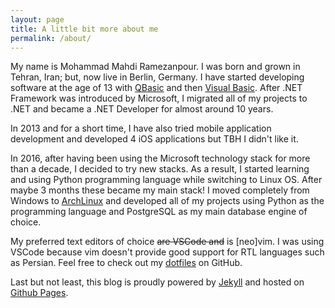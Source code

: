 ```yaml
---
layout: page
title: A little bit more about me
permalink: /about/
---
```


My name is Mohammad Mahdi Ramezanpour. I was born and grown in Tehran, Iran;
but, now live in Berlin, Germany. I have started developing software at the age
of 13 with [QBasic](https://en.wikipedia.org/wiki/QBasic) and then [Visual
Basic](https://en.wikipedia.org/wiki/Visual_Basic). After .NET Framework was
introduced by Microsoft, I migrated all of my projects to .NET and became a
.NET Developer for almost around 10 years.

In 2013 and for a short time, I have also tried mobile application development
and developed 4 iOS applications but TBH I didn't like it.

In 2016, after having been using the Microsoft technology stack for more than a
decade, I decided to try new stacks. As a result, I started learning and using
Python programming language while switching to Linux OS. After maybe 3 months
these became my main stack! I moved completely from Windows to
[ArchLinux](https://www.archlinux.org/) and developed all of my projects using
Python as the programming language and PostgreSQL as my main database engine of
choice.

My preferred text editors of choice <s>are VSCode and</s> is [neo]vim. I was
using VSCode because vim doesn't provide good support for RTL languages such as
Persian. Feel free to check out my
[dotfiles](https://github.com/ramezanpour/dotfiles) on GitHub.

Last but not least, this blog is proudly powered by
[Jekyll](https://jekyllrb.com/) and hosted on [Github
Pages](https://pages.github.com).
